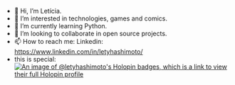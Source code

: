 - 👋 Hi, I’m Letícia.
- 👀 I’m interested in technologies, games and comics.
- 🌱 I’m currently learning Python. 
- 💞️ I’m looking to collaborate in open source projects.
- 📫 How to reach me: Linkedin: https://www.linkedin.com/in/letyhashimoto/
- this is special: [![An image of @letyhashimoto's Holopin badges, which is a link to view their full Holopin profile](https://holopin.me/letyhashimoto)](https://holopin.io/@letyhashimoto)
<!---
letyhashimoto/letyhashimoto is a ✨ special ✨ repository because its `README.md` (this file) appears on your GitHub profile.
You can click the Preview link to take a look at your changes.
--->
